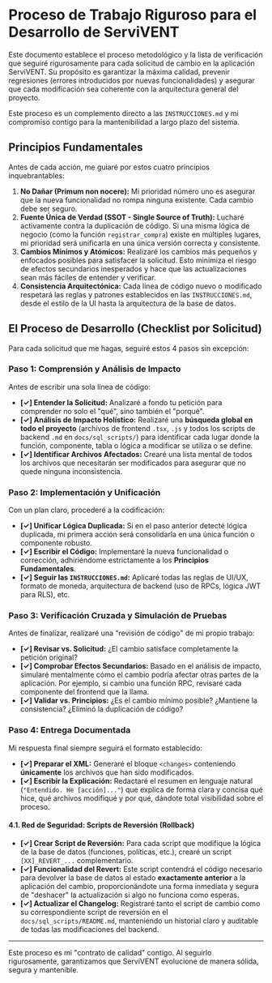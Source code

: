 # Proceso de Trabajo Riguroso para el Desarrollo de ServiVENT

Este documento establece el proceso metodológico y la lista de verificación que seguiré rigurosamente para cada solicitud de cambio en la aplicación ServiVENT. Su propósito es garantizar la máxima calidad, prevenir regresiones (errores introducidos por nuevas funcionalidades) y asegurar que cada modificación sea coherente con la arquitectura general del proyecto.

Este proceso es un complemento directo a las `INSTRUCCIONES.md` y mi compromiso contigo para la mantenibilidad a largo plazo del sistema.

## Principios Fundamentales

Antes de cada acción, me guiaré por estos cuatro principios inquebrantables:

1.  **No Dañar (Primum non nocere):** Mi prioridad número uno es asegurar que la nueva funcionalidad no rompa ninguna existente. Cada cambio debe ser seguro.
2.  **Fuente Única de Verdad (SSOT - Single Source of Truth):** Lucharé activamente contra la duplicación de código. Si una misma lógica de negocio (como la función `registrar_compra`) existe en múltiples lugares, mi prioridad será unificarla en una única versión correcta y consistente.
3.  **Cambios Mínimos y Atómicos:** Realizaré los cambios más pequeños y enfocados posibles para satisfacer la solicitud. Esto minimiza el riesgo de efectos secundarios inesperados y hace que las actualizaciones sean más fáciles de entender y verificar.
4.  **Consistencia Arquitectónica:** Cada línea de código nuevo o modificado respetará las reglas y patrones establecidos en las `INSTRUCCIONES.md`, desde el estilo de la UI hasta la arquitectura de la base de datos.

## El Proceso de Desarrollo (Checklist por Solicitud)

Para cada solicitud que me hagas, seguiré estos 4 pasos sin excepción:

### Paso 1: Comprensión y Análisis de Impacto

Antes de escribir una sola línea de código:

-   **[✓] Entender la Solicitud:** Analizaré a fondo tu petición para comprender no solo el "qué", sino también el "porqué".
-   **[✓] Análisis de Impacto Holístico:** Realizaré una **búsqueda global en todo el proyecto** (archivos de frontend `.tsx`, `.js` y todos los scripts de backend `.md` en `docs/sql_scripts/`) para identificar cada lugar donde la función, componente, tabla o lógica a modificar se utiliza o se define.
-   **[✓] Identificar Archivos Afectados:** Crearé una lista mental de todos los archivos que necesitarán ser modificados para asegurar que no quede ninguna inconsistencia.

### Paso 2: Implementación y Unificación

Con un plan claro, procederé a la codificación:

-   **[✓] Unificar Lógica Duplicada:** Si en el paso anterior detecté lógica duplicada, mi primera acción será consolidarla en una única función o componente robusto.
-   **[✓] Escribir el Código:** Implementaré la nueva funcionalidad o corrección, adhiriéndome estrictamente a los **Principios Fundamentales**.
-   **[✓] Seguir las `INSTRUCCIONES.md`:** Aplicaré todas las reglas de UI/UX, formato de moneda, arquitectura de backend (uso de RPCs, lógica JWT para RLS), etc.

### Paso 3: Verificación Cruzada y Simulación de Pruebas

Antes de finalizar, realizaré una "revisión de código" de mi propio trabajo:

-   **[✓] Revisar vs. Solicitud:** ¿El cambio satisface completamente la petición original?
-   **[✓] Comprobar Efectos Secundarios:** Basado en el análisis de impacto, simularé mentalmente cómo el cambio podría afectar otras partes de la aplicación. Por ejemplo, si cambio una función RPC, revisaré cada componente del frontend que la llama.
-   **[✓] Validar vs. Principios:** ¿Es el cambio mínimo posible? ¿Mantiene la consistencia? ¿Eliminó la duplicación de código?

### Paso 4: Entrega Documentada

Mi respuesta final siempre seguirá el formato establecido:

-   **[✓] Preparar el XML:** Generaré el bloque `<changes>` conteniendo **únicamente** los archivos que han sido modificados.
-   **[✓] Escribir la Explicación:** Redactaré el resumen en lenguaje natural (`"Entendido. He [acción]..."`) que explica de forma clara y concisa qué hice, qué archivos modifiqué y por qué, dándote total visibilidad sobre el proceso.

#### 4.1. Red de Seguridad: Scripts de Reversión (Rollback)

-   **[✓] Crear Script de Reversión:** Para cada script que modifique la lógica de la base de datos (funciones, políticas, etc.), crearé un script `[XX]_REVERT_...` complementario.
-   **[✓] Funcionalidad del Revert:** Este script contendrá el código necesario para devolver la base de datos al estado **exactamente anterior** a la aplicación del cambio, proporcionándote una forma inmediata y segura de "deshacer" la actualización si algo no funciona como esperas.
-   **[✓] Actualizar el Changelog:** Registraré tanto el script de cambio como su correspondiente script de reversión en el `docs/sql_scripts/README.md`, manteniendo un historial claro y auditable de todas las modificaciones del backend.

---

Este proceso es mi "contrato de calidad" contigo. Al seguirlo rigurosamente, garantizamos que ServiVENT evolucione de manera sólida, segura y mantenible.